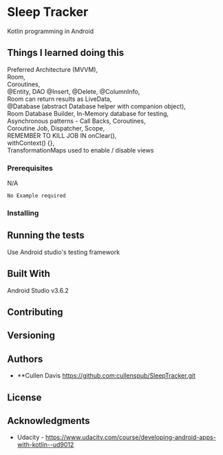 # Sleep Tracker

Kotlin programming in Android

## Things I learned doing this
Preferred Architecture (MVVM),  
Room,  
Coroutines,  
@Entity, 
DAO @Insert, @Delete, @ColumnInfo,  
Room can return results as LiveData,  
@Database (abstract Database helper with companion object),  
Room Database Builder,
In-Memory database for testing,  
Asynchronous patterns - Call Backs, Coroutines,  
Coroutine Job, Dispatcher, Scope,  
REMEMBER TO KILL JOB IN onClear(),  
withContext() {},  
TransformationMaps used to enable / disable views  
   
### Prerequisites
N/A

```
No Example required
```

### Installing


## Running the tests

Use Android studio's testing framework 

## Built With
Android Studio v3.6.2

## Contributing


## Versioning


## Authors

* **Cullen Davis https://github.com:cullenspub/SleepTracker.git

## License

## Acknowledgments
* Udacity - https://www.udacity.com/course/developing-android-apps-with-kotlin--ud9012
